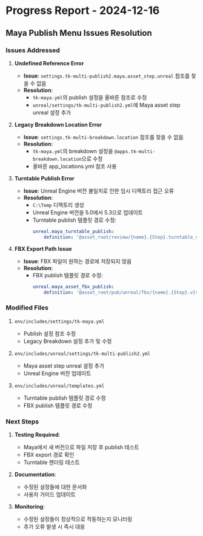 # Progress Report - 2024-12-16

## Maya Publish Menu Issues Resolution

### Issues Addressed

1. **Undefined Reference Error**
   - **Issue**: `settings.tk-multi-publish2.maya.asset_step.unreal` 참조를 찾을 수 없음
   - **Resolution**: 
     - `tk-maya.yml`의 publish 설정을 올바른 참조로 수정
     - `unreal/settings/tk-multi-publish2.yml`에 Maya asset step unreal 설정 추가

2. **Legacy Breakdown Location Error**
   - **Issue**: `settings.tk-multi-breakdown.location` 참조를 찾을 수 없음
   - **Resolution**:
     - `tk-maya.yml`의 breakdown 설정을 `@apps.tk-multi-breakdown.location`으로 수정
     - 올바른 app_locations.yml 참조 사용

3. **Turntable Publish Error**
   - **Issue**: Unreal Engine 버전 불일치로 인한 임시 디렉토리 접근 오류
   - **Resolution**:
     - `C:\Temp` 디렉토리 생성
     - Unreal Engine 버전을 5.0에서 5.3으로 업데이트
     - Turntable publish 템플릿 경로 수정:
       ```yaml
       unreal.maya_turntable_publish:
           definition: '@asset_root/review/{name}.{Step}.turntable_v{version}.mov'
       ```

4. **FBX Export Path Issue**
   - **Issue**: FBX 파일이 원하는 경로에 저장되지 않음
   - **Resolution**:
     - FBX publish 템플릿 경로 수정:
       ```yaml
       unreal.maya_asset_fbx_publish:
           definition: '@asset_root/pub/unreal/fbx/{name}.{Step}.v{version}.fbx'
       ```

### Modified Files

1. `env/includes/settings/tk-maya.yml`
   - Publish 설정 참조 수정
   - Legacy Breakdown 설정 추가 및 수정

2. `env/includes/unreal/settings/tk-multi-publish2.yml`
   - Maya asset step unreal 설정 추가
   - Unreal Engine 버전 업데이트

3. `env/includes/unreal/templates.yml`
   - Turntable publish 템플릿 경로 수정
   - FBX publish 템플릿 경로 수정

### Next Steps

1. **Testing Required**:
   - Maya에서 새 버전으로 파일 저장 후 publish 테스트
   - FBX export 경로 확인
   - Turntable 렌더링 테스트

2. **Documentation**:
   - 수정된 설정들에 대한 문서화
   - 사용자 가이드 업데이트

3. **Monitoring**:
   - 수정된 설정들이 정상적으로 작동하는지 모니터링
   - 추가 오류 발생 시 즉시 대응

